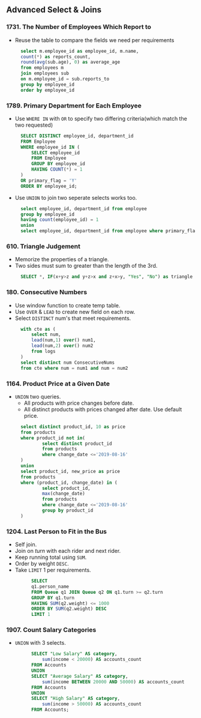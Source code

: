 ## Advanced Select & Joins

### 1731. The Number of Employees Which Report to

- Reuse the table to compare the fields we need per requirements
  ```sql
  	select m.employee_id as employee_id, m.name,
  	count(*) as reports_count,
  	round(avg(sub.age), 0) as average_age
  	from employees m
  	join employees sub
  	on m.employee_id = sub.reports_to
  	group by employee_id
  	order by employee_id
  ```

### 1789. Primary Department for Each Employee

- Use `WHERE IN` with `OR` to specify two differing criteria(which match the two requested)
  ```sql
  	SELECT DISTINCT employee_id, department_id
  	FROM Employee
  	WHERE employee_id IN (
  		SELECT employee_id
  		FROM Employee
  		GROUP BY employee_id
  		HAVING COUNT(*) = 1
  	)
  	OR primary_flag = 'Y'
  	ORDER BY employee_id;
  ```
- Use `UNION` to join two seperate selects works too.
  ```sql
  	select employee_id, department_id from employee
  	group by employee_id
  	having count(employee_id) = 1
  	union
  	select employee_id, department_id from employee where primary_flag = 'Y'
  ```

### 610. Triangle Judgement

- Memorize the properties of a triangle.
- Two sides must sum to greater than the length of the 3rd.
  ```sql
  	SELECT *, IF(x+y>z and y+z>x and z+x>y, "Yes", "No") as triangle FROM Triangle
  ```

### 180. Consecutive Numbers

- Use window function to create temp table.
- Use `OVER` & `LEAD` to create new field on each row.
- Select `DISTINCT` num's that meet requirements.
  ```sql
  	with cte as (
  		select num,
  		lead(num,1) over() num1,
  		lead(num,2) over() num2
  		from logs
  	)
  	select distinct num ConsecutiveNums
  	from cte where num = num1 and num = num2
  ```

### 1164. Product Price at a Given Date

- `UNION` two queries.
  - All products with price changes before date.
  - All distinct products with prices changed after date. Use default price.
  ```sql
  	select distinct product_id, 10 as price
  	from products
  	where product_id not in(
  			select distinct product_id
  			from products
  			where change_date <='2019-08-16'
  	)
  	union
  	select product_id, new_price as price
  	from products
  	where (product_id, change_date) in (
  			select product_id,
  			max(change_date)
  			from products
  			where change_date <='2019-08-16'
  			group by product_id
  	)
  ```

### 1204. Last Person to Fit in the Bus

- Self join.
- Join on *turn* with each rider and next rider.
- Keep running total using `SUM`.
- Order by weight `DESC`.
- Take `LIMIT` 1 per requirements.
  ```sql
		SELECT
		q1.person_name
		FROM Queue q1 JOIN Queue q2 ON q1.turn >= q2.turn
		GROUP BY q1.turn
		HAVING SUM(q2.weight) <= 1000
		ORDER BY SUM(q2.weight) DESC
		LIMIT 1
	```

### 1907. Count Salary Categories

- `UNION` with 3 selects.
  ```sql
		SELECT "Low Salary" AS category,
			sum(income < 20000) AS accounts_count
		FROM Accounts
		UNION
		SELECT "Average Salary" AS category,
			sum(income BETWEEN 20000 AND 50000) AS accounts_count
		FROM Accounts
		UNION
		SELECT "High Salary" AS category,
			sum(income > 50000) AS accounts_count
		FROM Accounts;
	```
